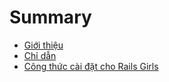 # Summary

* [Giới thiệu](README.md)
* [Chỉ dẫn](0_the_how_to_guide.md)
* [Công thức cài đặt cho Rails Girls](1_setup_recipe_for_rails_girls.md)

